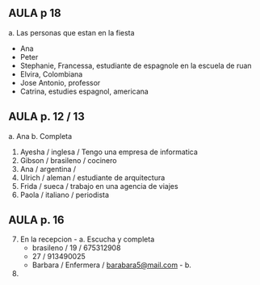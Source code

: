 ## AULA p 18
a. Las personas que estan en la fiesta
  - Ana
  - Peter
  - Stephanie, Francessa, estudiante de espagnole en la escuela de ruan
  - Elvira, Colombiana
  - Jose Antonio, professor
  - Catrina, estudies espagnol, americana

## AULA p. 12 / 13
 a. Ana
 b. Completa
  1.  Ayesha / inglesa / Tengo una empresa de informatica
  2. Gibson / brasileno / cocinero
  3. Ana / argentina /
  4. Ulrich / aleman / estudiante de arquitectura
  5. Frida / sueca / trabajo en una agencia de viajes
  6. Paola / italiano / periodista

## AULA p. 16
  7. En la recepcion
    - a. Escucha y completa
      - brasileno / 19 / 675312908
      - 27 / 913490025
      - Barbara / Enfermera / barabara5@mail.com
    - b.
  8.

